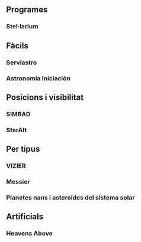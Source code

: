 ## Programes

### Stel·larium

## Fàcils
### Serviastro

### Astronomía Iniciación

## Posicions i visibilitat
### SIMBAD
### StarAlt





## Per tipus

### VIZIER
### Messier

### Planetes nans i asteroides del sistema solar

### 


## Artificials
### Heavens Above
